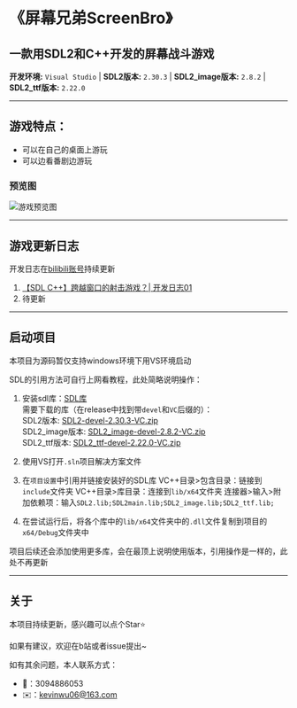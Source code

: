 # 《屏幕兄弟ScreenBro》
## 一款用SDL2和C++开发的屏幕战斗游戏

**开发环境:** `Visual Studio` |
**SDL2版本:** `2.30.3` |
**SDL2_image版本:** `2.8.2` |
**SDL2_ttf版本:** `2.22.0` 


---
## 游戏特点：
- 可以在自己的桌面上游玩
- 可以边看番剧边游玩

### 预览图
![游戏预览图](https://github.com/kevinwu06/ScreenBro/assets/120035670/b408f89f-84f1-483b-bc6e-9ae333c830dd)

---

## 游戏更新日志

开发日志在[bilibili账号](https://space.bilibili.com/358065206)持续更新

1. [【SDL C++】跨越窗口的射击游戏？| 开发日志01](https://www.bilibili.com/video/BV1JD421373v/)
2. 待更新

---

## 启动项目

本项目为源码暂仅支持windows环境下用VS环境启动

SDL的引用方法可自行上网看教程，此处简略说明操作：

1. 安装sdl库：[SDL库](https://github.com/libsdl-org) <br>
  需要下载的库（在release中找到带`devel`和`VC`后缀的）：<br>
  SDL2版本: [SDL2-devel-2.30.3-VC.zip](https://github.com/libsdl-org/SDL/releases/download/release-2.30.3/SDL2-devel-2.30.3-VC.zip) <br>
  SDL2_image版本: [SDL2_image-devel-2.8.2-VC.zip](https://github.com/libsdl-org/SDL_image/releases/download/release-2.8.2/SDL2_image-devel-2.8.2-VC.zip) <br>
  SDL2_ttf版本: [SDL2_ttf-devel-2.22.0-VC.zip](https://github.com/libsdl-org/SDL_ttf/releases/download/release-2.22.0/SDL2_ttf-devel-2.22.0-VC.zip) 


3. 使用VS打开`.sln`项目解决方案文件

4. 在`项目设置`中引用并链接安装好的SDL库
VC++目录>包含目录：链接到`include`文件夹
VC++目录>库目录：连接到`lib/x64`文件夹
连接器>输入>附加依赖项：输入`SDL2.lib;SDL2main.lib;SDL2_image.lib;SDL2_ttf.lib;`

5. 在尝试运行后，将各个库中的`lib/x64`文件夹中的`.dll`文件复制到项目的`x64/Debug`文件夹中

项目后续还会添加使用更多库，会在最顶上说明使用版本，引用操作是一样的，此处不再更新

---

## 关于

本项目持续更新，感兴趣可以点个Star⭐

如果有建议，欢迎在b站或者issue提出~

如有其余问题，本人联系方式：
- 🐧：3094886053
- ✉️：kevinwu06@163.com
